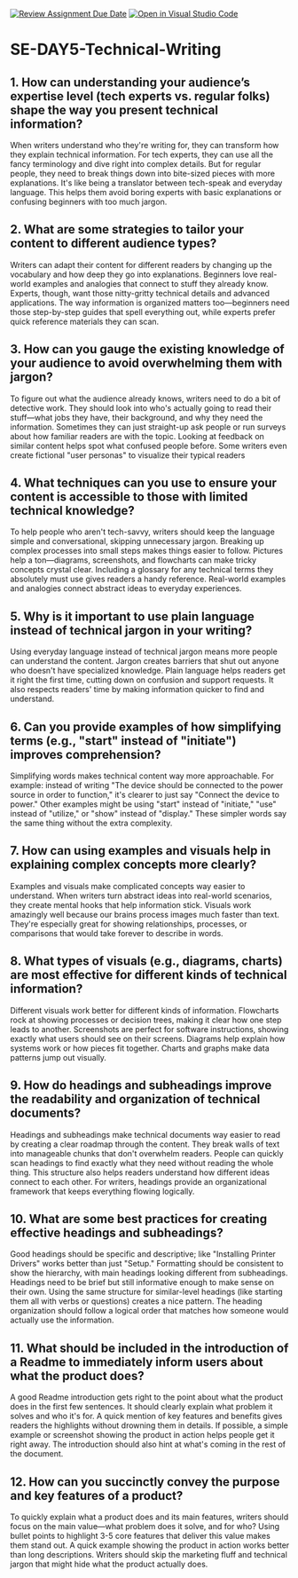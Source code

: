 [![Review Assignment Due Date](https://classroom.github.com/assets/deadline-readme-button-22041afd0340ce965d47ae6ef1cefeee28c7c493a6346c4f15d667ab976d596c.svg)](https://classroom.github.com/a/zsAR-pyY)
[![Open in Visual Studio Code](https://classroom.github.com/assets/open-in-vscode-2e0aaae1b6195c2367325f4f02e2d04e9abb55f0b24a779b69b11b9e10269abc.svg)](https://classroom.github.com/online_ide?assignment_repo_id=18944379&assignment_repo_type=AssignmentRepo)
# SE-DAY5-Technical-Writing
## 1. How can understanding your audience’s expertise level (tech experts vs. regular folks) shape the way you present technical information?
When writers understand who they're writing for, they can transform how they explain technical information. For tech experts, they can use all the fancy terminology and dive right into complex details. But for regular people, they need to break things down into bite-sized pieces with more explanations. It's like being a translator between tech-speak and everyday language. This helps them avoid boring experts with basic explanations or confusing beginners with too much jargon. 

## 2. What are some strategies to tailor your content to different audience types?
Writers can adapt their content for different readers by changing up the vocabulary and how deep they go into explanations. Beginners love real-world examples and analogies that connect to stuff they already know. Experts, though, want those nitty-gritty technical details and advanced applications. The way information is organized matters too—beginners need those step-by-step guides that spell everything out, while experts prefer quick reference materials they can scan.

## 3. How can you gauge the existing knowledge of your audience to avoid overwhelming them with jargon?
To figure out what the audience already knows, writers need to do a bit of detective work. They should look into who's actually going to read their stuff—what jobs they have, their background, and why they need the information. Sometimes they can just straight-up ask people or run surveys about how familiar readers are with the topic. Looking at feedback on similar content helps spot what confused people before. Some writers even create fictional "user personas" to visualize their typical readers

## 4. What techniques can you use to ensure your content is accessible to those with limited technical knowledge?
To help people who aren't tech-savvy, writers should keep the language simple and conversational, skipping unnecessary jargon. Breaking up complex processes into small steps makes things easier to follow. Pictures help a ton—diagrams, screenshots, and flowcharts can make tricky concepts crystal clear. Including a glossary for any technical terms they absolutely must use gives readers a handy reference. Real-world examples and analogies connect abstract ideas to everyday experiences. 

## 5. Why is it important to use plain language instead of technical jargon in your writing?
Using everyday language instead of technical jargon means more people can understand the content. Jargon creates barriers that shut out anyone who doesn't have specialized knowledge. Plain language helps readers get it right the first time, cutting down on confusion and support requests. It also respects readers' time by making information quicker to find and understand. 

## 6. Can you provide examples of how simplifying terms (e.g., "start" instead of "initiate") improves comprehension?
Simplifying words makes technical content way more approachable. For example: instead of writing "The device should be connected to the power source in order to function," it's clearer to just say "Connect the device to power." Other examples might be using "start" instead of "initiate," "use" instead of "utilize," or "show" instead of "display." These simpler words say the same thing without the extra complexity.

## 7. How can using examples and visuals help in explaining complex concepts more clearly?
Examples and visuals make complicated concepts way easier to understand. When writers turn abstract ideas into real-world scenarios, they create mental hooks that help information stick. Visuals work amazingly well because our brains process images much faster than text. They're especially great for showing relationships, processes, or comparisons that would take forever to describe in words. 

## 8. What types of visuals (e.g., diagrams, charts) are most effective for different kinds of technical information?
Different visuals work better for different kinds of information. Flowcharts rock at showing processes or decision trees, making it clear how one step leads to another. Screenshots are perfect for software instructions, showing exactly what users should see on their screens. Diagrams help explain how systems work or how pieces fit together. Charts and graphs make data patterns jump out visually.

## 9. How do headings and subheadings improve the readability and organization of technical documents?
Headings and subheadings make technical documents way easier to read by creating a clear roadmap through the content. They break walls of text into manageable chunks that don't overwhelm readers. People can quickly scan headings to find exactly what they need without reading the whole thing. This structure also helps readers understand how different ideas connect to each other. For writers, headings provide an organizational framework that keeps everything flowing logically.

## 10. What are some best practices for creating effective headings and subheadings?
Good headings should be specific and descriptive; like "Installing Printer Drivers" works better than just "Setup." Formatting should be consistent to show the hierarchy, with main headings looking different from subheadings. Headings need to be brief but still informative enough to make sense on their own. Using the same structure for similar-level headings (like starting them all with verbs or questions) creates a nice pattern. The heading organization should follow a logical order that matches how someone would actually use the information.

## 11. What should be included in the introduction of a Readme to immediately inform users about what the product does?
A good Readme introduction gets right to the point about what the product does in the first few sentences. It should clearly explain what problem it solves and who it's for. A quick mention of key features and benefits gives readers the highlights without drowning them in details. If possible, a simple example or screenshot showing the product in action helps people get it right away. The introduction should also hint at what's coming in the rest of the document. 

## 12. How can you succinctly convey the purpose and key features of a product?
To quickly explain what a product does and its main features, writers should focus on the main value—what problem does it solve, and for who? Using bullet points to highlight 3-5 core features that deliver this value makes them stand out. A quick example showing the product in action works better than long descriptions. Writers should skip the marketing fluff and technical jargon that might hide what the product actually does. 
